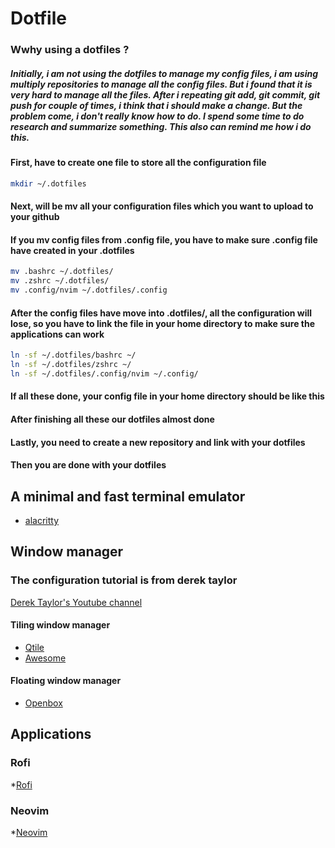 # Dotfile
### Wwhy using a dotfiles ? 
##### Initially, i am not using the dotfiles to manage my config files, i am using multiply repositories to manage all the config files. But i found that it is very hard to manage all the files. After i repeating git add, git commit, git push for couple of times, i think that i should make a change. But the problem come, i don't really know how to do. I spend some time to do research and summarize something. This also can remind me how i do this.

#### First, have to create one file to store all the configuration file
``` sh
mkdir ~/.dotfiles
```

#### Next, will be mv all your configuration files which you want to upload to your github
#### If you mv config files from .config file, you have to make sure .config file have created in your .dotfiles
``` sh
mv .bashrc ~/.dotfiles/
mv .zshrc ~/.dotfiles/
mv .config/nvim ~/.dotfiles/.config
```

#### After the config files have move into .dotfiles/, all the configuration will lose, so you have to link the file in your home directory to make sure the applications can work
``` sh
ln -sf ~/.dotfiles/bashrc ~/
ln -sf ~/.dotfiles/zshrc ~/
ln -sf ~/.dotfiles/.config/nvim ~/.config/
```

#### If all these done, your config file in your home directory should be like this
#### After finishing all these our dotfiles almost done

#### Lastly, you need to create a new repository and link with your dotfiles

#### Then you are done with your dotfiles

## A minimal and fast terminal emulator
* [alacritty](https://github.com/Alfredchong260/Dotfiles/tree/main/.config/alacritty)

## Window manager
### The configuration tutorial is from derek taylor
[Derek Taylor's Youtube channel](https://www.youtube.com/channel/UCVls1GmFKf6WlTraIb_IaJg)

#### Tiling window manager
* [Qtile](https://github.com/Alfredchong260/Dotfiles/tree/main/.config/qtile)
* [Awesome](https://github.com/Alfredchong260/Dotfiles/tree/main/.config/awesome)

#### Floating window manager
* [Openbox](https://github.com/Alfredchong260/Dotfiles/tree/main/.config/openbox)

## Applications
### Rofi
*[Rofi](https://github.com/Alfredchong260/Dotfiles/tree/main/.config/rofi)

### Neovim
*[Neovim](https://github.com/Alfredchong260/Dotfiles/tree/main/.config/nvim)
